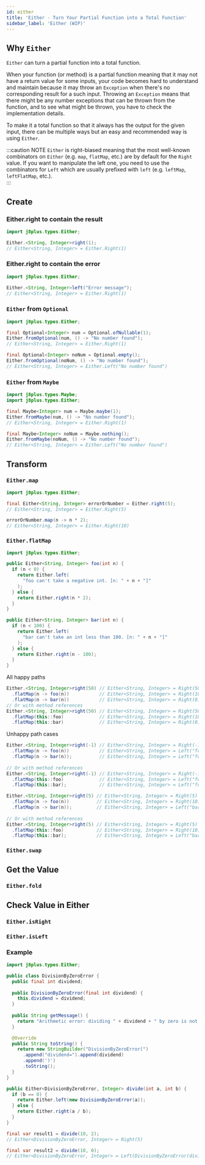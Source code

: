 ```yaml
---
id: either
title: 'Either - Turn Your Partial Function into a Total Function'
sidebar_label: 'Either (WIP)'
---
```

## Why `Either`
`Either` can turn a partial function into a total function.

When your function (or method) is a partial function meaning that it may not have a return value for some inputs, your code becomes hard to understand and maintain because it may throw an `Exception` when there's no corresponding result for a such input. Throwing an `Exception` means that there might be any number exceptions that can be thrown from the function, and to see what might be thrown, you have to check the implementation details. 

To make it a total function so that it always has the output for the given input, there can be multiple ways but an easy and recommended way is using `Either`.

:::caution NOTE
`Either` is right-biased meaning that the most well-known combinators on `Either` (e.g. `map`, `flatMap`, etc.) are by default for the `Right` value. If you want to manipulate the left one, you need to use the combinators for `Left` which are usually prefixed with `left` (e.g. `leftMap`, `leftFlatMap`, etc.).  
:::

## Create

### Either.right to contain the result
```java
import j8plus.types.Either;

Either.<String, Integer>right(1);
// Either<String, Integer> = Either.Right(1)
```


### Either.right to contain the error
```java
import j8plus.types.Either;

Either.<String, Integer>left("Error message");
// Either<String, Integer> = Either.Right(1)
```

### `Either` from `Optional`
```java
import j8plus.types.Either;

final Optional<Integer> num = Optional.ofNullable(1);
Either.fromOptional(num, () -> "No number found");
// Either<String, Integer> = Either.Right(1)

final Optional<Integer> noNum = Optional.empty();
Either.fromOptional(noNum, () -> "No number found");
// Either<String, Integer> = Either.Left("No number found")
```

### `Either` from `Maybe`
```java
import j8plus.types.Maybe;
import j8plus.types.Either;

final Maybe<Integer> num = Maybe.maybe(1);
Either.fromMaybe(num, () -> "No number found");
// Either<String, Integer> = Either.Right(1)

final Maybe<Integer> noNum = Maybe.nothing();
Either.fromMaybe(noNum, () -> "No number found");
// Either<String, Integer> = Either.Left("No number found")
```


## Transform
### `Either.map`
```java
import j8plus.types.Either;

final Either<String, Integer> errorOrNumber = Either.right(5);
// Either<String, Integer> = Either.Right(5)

errorOrNumber.map(n -> n * 2);
// Either<String, Integer> = Either.Right(10)
```

### `Either.flatMap`
```java
import j8plus.types.Either;

public Either<String, Integer> foo(int n) {
  if (n < 0) {
    return Either.left(
      "foo can't take a negative int. [n: " + n + "]"
    );
  } else {
    return Either.right(n * 2);
  }
}

public Either<String, Integer> bar(int n) {
  if (n < 100) {
    return Either.left(
      "bar can't take an int less than 100. [n: " + n + "]"
    );
  } else {
    return Either.right(n - 100);
  }
}
```

All happy paths
```java
Either.<String, Integer>right(50) // Either<String, Integer> = Right(50)
  .flatMap(n -> foo(n))           // Either<String, Integer> = Right(100)
  .flatMap(n -> bar(n))           // Either<String, Integer> = Right(0)
// Or with method references
Either.<String, Integer>right(50) // Either<String, Integer> = Right(50)
  .flatMap(this::foo)             // Either<String, Integer> = Right(100)
  .flatMap(this::bar)             // Either<String, Integer> = Right(0)
```

Unhappy path cases
```java
Either.<String, Integer>right(-1) // Either<String, Integer> = Right(-1)
  .flatMap(n -> foo(n))           // Either<String, Integer> = Left("foo can't take a negative int. [n: -1]")
  .flatMap(n -> bar(n));          // Either<String, Integer> = Left("foo can't take a negative int. [n: -1]")
 
// Or with method references
Either.<String, Integer>right(-1) // Either<String, Integer> = Right(-1)
  .flatMap(this::foo)             // Either<String, Integer> = Left("foo can't take a negative int. [n: -1]")
  .flatMap(this::bar);            // Either<String, Integer> = Left("foo can't take a negative int. [n: -1]")
```

```java
Either.<String, Integer>right(5) // Either<String, Integer> = Right(5)
  .flatMap(n -> foo(n))          // Either<String, Integer> = Right(10)
  .flatMap(n -> bar(n));         // Either<String, Integer> = Left("bar can't take an int less than 100. [n: 10]")
 
// Or with method references
Either.<String, Integer>right(5) // Either<String, Integer> = Right(5)
  .flatMap(this::foo)            // Either<String, Integer> = Right(10)
  .flatMap(this::bar);           // Either<String, Integer> = Left("bar can't take an int less than 100. [n: 10]")
```

### `Either.swap`



## Get the Value

### `Either.fold`


## Check Value in Either

### `Either.isRight`

### `Either.isLeft`


### Example
```java
import j8plus.types.Either;

public class DivisionByZeroError {
  public final int dividend;
  
  public DivisionByZeroError(final int dividend) {
    this.dividend = dividend;
  }
  
  public String getMessage() {
    return "Arithmetic error: dividing " + dividend + " by zero is not possible.";
  }

  @Override
  public String toString() {
    return new StringBuilder("DivisionByZeroError(")
      .append("dividend=").append(dividend)
      .append(')')
      .toString();
  }
}

public Either<DivisionByZeroError, Integer> divide(int a, int b) {
  if (b == 0) {
    return Either.left(new DivisionByZeroError(a));
  } else {
    return Either.right(a / b);
  }
}

final var result1 = divide(10, 2);
// Either<DivisionByZeroError, Integer> = Right(5)

final var result2 = divide(10, 0);
// Either<DivisionByZeroError, Integer> = Left(DivisionByZeroError(dividend=10))
```
